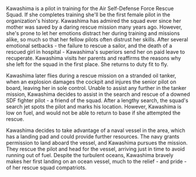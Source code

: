 Kawashima is a pilot in training for the Air Self-Defense Force Rescue Squad. If she completes training she'll be the first female pilot in the organization's history. Kawashima has admired the squad ever since her mother was saved by a daring rescue mission many years ago. However, she's prone to let her emotions distract her during training and missions alike, so much so that her fellow pilots often distrust her skills. After several emotional setbacks - the failure to rescue a sailor, and the death of a rescued girl in hospital - Kawashima's superiors send her on paid leave to recuperate. Kawashima visits her parents and reaffirms the reasons why she left for the squad in the first place. She returns to duty fit to fly.

Kawashima later flies during a rescue mission on a stranded oil tanker, when an explosion damages the cockpit and injures the senior pilot on board, leaving her in sole control. Unable to assist any further in the tanker mission, Kawashima decides to assist in the search and rescue of a downed SDF fighter pilot - a friend of the squad. After a lengthy search, the squad's search jet spots the pilot and marks his location. However, Kawashima is low on fuel, and would not be able to return to base if she attempted the rescue.

Kawashima decides to take advantage of a naval vessel in the area, which has a landing pad and could provide further resources. The navy grants permission to land aboard the vessel, and Kawashima pursues the mission. They rescue the pilot and head for the vessel, arriving just in time to avoid running out of fuel. Despite the turbulent oceans, Kawashima bravely makes her first landing on an ocean vessel, much to the relief - and pride - of her rescue squad compatriots.